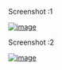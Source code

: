 
Screenshot :1

[![image](https://www.linkpicture.com/q/Screenshot_20230714_131951.png)](https://www.linkpicture.com/view.php?img=LPic64b0feec610c11832795873)

Screenshot :2

[![image](https://www.linkpicture.com/q/Screenshot_20230714_132046.png)](https://www.linkpicture.com/view.php?img=LPic64b0feec610c11832795873)

